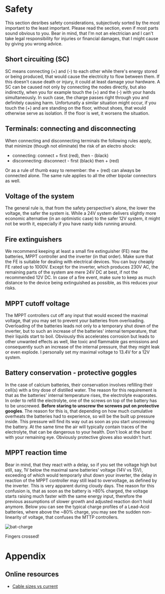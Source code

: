 # Safety
This section desribes safety considerations, subjectively sorted by the most important to the least important. Please read the section, even if most parts sound obvious to you.
Bear in mind, that I'm not an electrician and I can't take legal responsibility for injuries or financial damages, that I might cause by giving you wrong advice. 

## Short circuiting (SC)
SC means connecting (+) and (-) to each other while there's energy stored or being produced, that would cause the electricity to flow between them. 
If this doesn't cause death or injury, it could at least damage your hardware. 
A SC can be caused not only by connecting the nodes directly, but also indirectly, when you for example touch the (+) and the (-) with your hands simultaneously. 
In such case, the charge passes right through you and definitely causing harm.
Unfortunatly a similar situation might occur, if you touch the (+) and are standing on the floor, without shoes, that would otherwise serve as isolation. If the floor is wet, it worsens the situation. 

## Terminals: connecting and disconnecting
When connecting and disconnecting terminals the following rules apply, that minimize (though not eliminate) the risk of an electro shock: 
- connecting: connect + first (red), then - (black)
- disconnecting: disconnect - first (black) then + (red)

Or as a rule of thumb easy to remember: the + (red) can always be connected alone.
The same rule applies to all the other bipolar connectors as well.

## Voltage of the system
The general rule is, that from the safety perspective's alone, the lower the voltage, the safer the system is.
While a 24V system delivers slightly more economic alternative (in an optimistic case) to the safer 12V system, it might not be worth it, especially if you have nasty kids running around.

## Fire extinguishers
We recommend keeping at least a small fire extinguisher (FE) near the batteries, MPPT controller and the inverter (in that order). 
Make sure that the FE is suitable for dealing with electrical devices. You can buy cheaply FE rated up to 1000V. 
Except for the inverter, which produces 230V AC, the remaining parts of the system are mere 24V DC at best, if not the recommended 12V DC.
In case of a fire event, make sure to keep as much distance to the device being extinguished as possible, as this reduces your risks.

## MPPT cutoff voltage
The MPPT controllers cut off any input that would exceed the maximal voltage, that you may set to prevent your batteries from overloading.
Overloading of the batteries leads not only to a temporary shut down of the inverter, but to such an increase of the batteries' internal temperature, that their liquids start to boil. 
Obviously this accelerates corrosion but leads to other unwanted effects as well, like toxic and flammable gas emissions and consequently such an increase of the internal pressure, that they might leak or even explode.
I personally set my maximal voltage to 13.4V for a 12V system.

## Battery conservation - protective goggles
In the case of calcium batteries, their conservation involves refilling their cell(s) with a tiny dose of distilled water.
The reason for this requirement is that as the batteries' internal temperature rises, the electrolyte evaporates.
In order to refill the electrolyte, one of the screws on top of the battery has to be unscrewed. 
**Before staring to unscrew the screwes put on protective googles**.
The reason for this is, that depending on how much cumulative overheats the batteries had to experience, so will be the built up pressure inside. 
This pressure will find its way out as soon as you start unscrewing the battery.
At the same time the air will typically contain traces of the electrolyte, that can be dangerous to your health.
Don't look at the burst with your remaining eye.
Obviously protective gloves also wouldn't hurt.


## MPPT reaction time
Bear in mind, that they react with a delay, so if you set the voltage high but still, say, 1V below the maximal sane batteries' voltage (14V vs 15V), exceeding of which would temporarly shut down your inverter, the delay in reaction of the MPPT controller may still lead to overvoltage, as defined by the inverter. 
This is very apparent during cloudy days.
The reason for this confusion is, that as soon as the battery is >80% charged, the voltage starts raising much faster with the same energy input, therefore the previous assumptions of slower growth and adjusted reaction don't hold anymore.
Below you can see the typical charge profiles of a Lead-Acid batteries, where above the ~80% charge, you may see the sudden non-linearity of voltage, that confuses the MTTP controllers.

![bat-charge](https://user-images.githubusercontent.com/63722585/179357283-3a2ca304-7919-4dfe-b9b6-6e01f9d1b625.png)

Fingers crossed!

# Appendix
## Online resources
- [Cable sizes vs current](https://www.spwales.com/cable-size-current-rating-chart)

